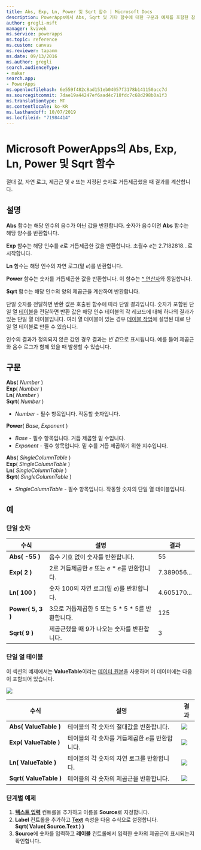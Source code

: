 ```yaml
---
title: Abs, Exp, Ln, Power 및 Sqrt 함수 | Microsoft Docs
description: PowerApps에서 Abs, Sqrt 및 기타 함수에 대한 구문과 예제를 포함한 참조 정보
author: gregli-msft
manager: kvivek
ms.service: powerapps
ms.topic: reference
ms.custom: canvas
ms.reviewer: tapanm
ms.date: 09/13/2016
ms.author: gregli
search.audienceType:
- maker
search.app:
- PowerApps
ms.openlocfilehash: 6e559f482c8ad151eb04057f3178b141150acc7d
ms.sourcegitcommit: 7dae19a44247ef6aad4c718fdc7c68d298b0a1f3
ms.translationtype: MT
ms.contentlocale: ko-KR
ms.lasthandoff: 10/07/2019
ms.locfileid: "71984414"
---
```

# <a name="abs-exp-ln-power-and-sqrt-functions-in-powerapps"></a>Microsoft PowerApps의 Abs, Exp, Ln, Power 및 Sqrt 함수
절대 값, 자연 로그, 제곱근 및 *e* 또는 지정된 숫자로 거듭제곱했을 때 결과를 계산합니다.

## <a name="description"></a>설명
**Abs** 함수는 해당 인수의 음수가 아닌 값을 반환합니다. 숫자가 음수이면 **Abs** 함수는 해당 양수를 반환합니다.

**Exp** 함수는 해당 인수를 *e*로 거듭제곱한 값을 반환합니다.  초월수 *e*는 2.7182818...로 시작합니다.

**Ln** 함수는 해당 인수의 자연 로그(밑 *e*)를 반환합니다.

**Power** 함수는 숫자를 거듭제곱한 값을 반환합니다.  이 함수는 [ **^** 연산자](operators.md)와 동일합니다.

**Sqrt** 함수는 해당 인수의 양의 제곱근을 계산하여 반환합니다.

단일 숫자를 전달하면 반환 값은 호출된 함수에 따라 단일 결과입니다.  숫자가 포함된 단일 열 [테이블](../working-with-tables.md)을 전달하면 반환 값은 해당 인수 테이블의 각 레코드에 대해 하나의 결과가 있는 단일 열 테이블입니다. 여러 열 테이블이 있는 경우 [테이블 작업](../working-with-tables.md)에 설명된 대로 단일 열 테이블로 만들 수 있습니다.  

인수의 결과가 정의되지 않은 값인 경우 결과는 *빈 값*으로 표시됩니다.  예를 들어 제곱근와 음수 로그가 함께 있을 때 발생할 수 있습니다.

## <a name="syntax"></a>구문
**Abs**( *Number* )<br>**Exp**( *Number* )<br>**Ln**( *Number* )<br>**Sqrt**( *Number* )

* *Number* - 필수 항목입니다. 작동할 숫자입니다.

**Power**( *Base*, *Exponent* )

* *Base* - 필수 항목입니다. 거듭 제곱할 밑 수입니다.
* *Exponent* - 필수 항목입니다. 밑 수를 거듭 제곱하기 위한 지수입니다.

**Abs**( *SingleColumnTable* )<br>**Exp**( *SingleColumnTable* )<br>**Ln**( *SingleColumnTable* )<br>**Sqrt**( *SingleColumnTable* )

* *SingleColumnTable* - 필수 항목입니다. 작동할 숫자의 단일 열 테이블입니다.

## <a name="examples"></a>예
### <a name="single-number"></a>단일 숫자

| 수식 | 설명 | 결과 |
| --- | --- | --- |
| **Abs( -55 )** |음수 기호 없이 숫자를 반환합니다. |55 |
| **Exp( 2 )** |2로 거듭제곱한 *e* 또는 *e* \* *e*를 반환합니다. |7.389056... |
| **Ln( 100 )** |숫자 100의 자연 로그(밑 *e*)를 반환합니다. |4.605170... |
| **Power( 5, 3 )** |3으로 거듭제곱한 5 또는 5 \* 5 \* 5를 반환합니다. |125 |
| **Sqrt( 9 )** |제곱근했을 때 9가 나오는 숫자를 반환합니다. |3 |

### <a name="single-column-table"></a>단일 열 테이블
이 섹션의 예제에서는 **ValueTable**이라는 [데이터 원본](../working-with-data-sources.md)을 사용하며 이 데이터에는 다음이 포함되어 있습니다.

![](media/function-numericals/values.png)

| 수식 | 설명 | 결과 |
| --- | --- | --- |
| **Abs(&nbsp;ValueTable&nbsp;)** |테이블의 각 숫자의 절대값을 반환합니다. |<style> img { max-width: none } </style> ![](media/function-numericals/values-abs.png) |
| **Exp(&nbsp;ValueTable&nbsp;)** |테이블의 각 숫자를 거듭제곱한 *e*를 반환합니다. |<style> img { max-width: none } </style> ![](media/function-numericals/values-exp.png) |
| **Ln(&nbsp;ValueTable&nbsp;)** |테이블의 각 숫자의 자연 로그를 반환합니다. |<style> img { max-width: none } </style> ![](media/function-numericals/values-ln.png) |
| **Sqrt(&nbsp;ValueTable&nbsp;)** |테이블의 각 숫자의 제곱근을 반환합니다. |![](media/function-numericals/values-sqrt.png) |

### <a name="step-by-step-example"></a>단계별 예제
1. **[텍스트 입력](../controls/control-text-input.md)** 컨트롤을 추가하고 이름을 **Source**로 지정합니다.
2. **Label** 컨트롤을 추가하고 **[Text](../controls/properties-core.md)** 속성을 다음 수식으로 설정합니다.
   <br>
   **Sqrt( Value( Source.Text ) )**
3. **Source**에 숫자를 입력하고 **레이블** 컨트롤에서 입력한 숫자의 제곱근이 표시되는지 확인합니다.

